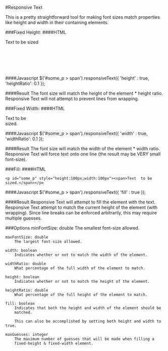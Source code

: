 #Responsive Text

This is a pretty straightforward tool for making font sizes match properties 
like height and width in their containing elements.

###Fixed Height:
####HTML
    <p id="some_p" style="height:100px"><span>Text to be sized</span></p>

####Javascript
    $('#some_p > span').responsiveText({
        'height' : true,
        'heightRatio': 0.1
    });
>
####Result
The font size will match the height of the element * height ratio. Responsive 
Text will not attempt to prevent lines from wrapping.

###Fixed Width:
####HTML
    <p id="some_p" style="width:100px"><span>Text  to be sized.</span></p>
####Javascript
    $('#some_p > span').responsiveText({
        'width' : true,
        'widthRatio': 0.1
    });
>
####Result
The font size will match the width of the element * width ratio. Responsive 
Text will force text onto one line (the result may be VERY small font-size).

###Fill:
####HTML

    <p id="some_p" style="height:100px;width:100px"><span>Text  to be 
    sized.</span></p>

####Javascript
    $('#some_p > span').responsiveText({
        'fill' : true
    });

>
####Result
Responsive Text will attempt to fill the element with the text. Responsive Text 
attempt to match the current height of the element (with wrapping). Since line
breaks can be enforced arbitrarily, this may require multiple guesses.

###Options
    minFontSize: double
        The smallest font-size allowed.

    maxFontSize: double
        The largest font-size allowed.

    width: boolean
        Indicates whether or not to match the width of the element.

    widthRatio: double
        What percentage of the full width of the element to match.

    height: boolean
        Indicates whether or not to match the height of the element.

    heightRatio: double
        What percentage of the full height of the element to match.

    fill: boolean
        Indicates that both the height and width of the element should be 
        matched. 

        This can also be accomplished by setting both height and width to true.

    maxGuesses: integer
        The maximum number of guesses that will be made when filling a 
        fixed-height & fixed-width element.
